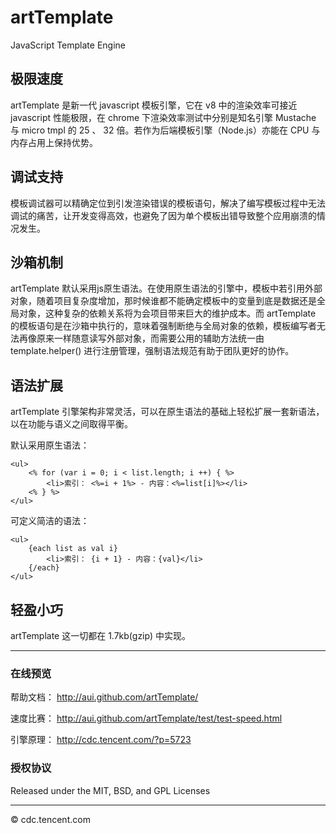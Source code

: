 artTemplate
===========

JavaScript Template Engine


## 极限速度

artTemplate 是新一代 javascript 模板引擎，它在 v8 中的渲染效率可接近 javascript 性能极限，在 chrome 下渲染效率测试中分别是知名引擎 Mustache 与 micro tmpl 的 25 、 32 倍。若作为后端模板引擎（Node.js）亦能在 CPU 与内存占用上保持优势。 



## 调试支持

模板调试器可以精确定位到引发渲染错误的模板语句，解决了编写模板过程中无法调试的痛苦，让开发变得高效，也避免了因为单个模板出错导致整个应用崩溃的情况发生。



## 沙箱机制

artTemplate 默认采用js原生语法。在使用原生语法的引擎中，模板中若引用外部对象，随着项目复杂度增加，那时候谁都不能确定模板中的变量到底是数据还是全局对象，这种复杂的依赖关系将为会项目带来巨大的维护成本。而 artTemplate 的模板语句是在沙箱中执行的，意味着强制断绝与全局对象的依赖，模板编写者无法再像原来一样随意读写外部对象，而需要公用的辅助方法统一由 template.helper() 进行注册管理，强制语法规范有助于团队更好的协作。


## 语法扩展

artTemplate 引擎架构非常灵活，可以在原生语法的基础上轻松扩展一套新语法，以在功能与语义之间取得平衡。

默认采用原生语法：


    <ul>
        <% for (var i = 0; i < list.length; i ++) { %>
            <li>索引： <%=i + 1%> - 内容：<%=list[i]%></li>
        <% } %>
    </ul>
    
    
    
可定义简洁的语法：


    <ul>
        {each list as val i}
            <li>索引： {i + 1} - 内容：{val}</li>
        {/each}
    </ul>
    
   
  
  
## 轻盈小巧

artTemplate 这一切都在 1.7kb(gzip) 中实现。



----------------------------------------------

### 在线预览

帮助文档： http://aui.github.com/artTemplate/

速度比赛： http://aui.github.com/artTemplate/test/test-speed.html

引擎原理： http://cdc.tencent.com/?p=5723




### 授权协议

Released under the MIT, BSD, and GPL Licenses

----------------------------------------------

© cdc.tencent.com